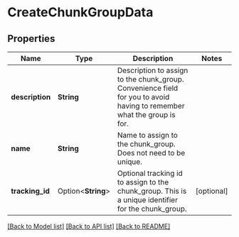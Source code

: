 # CreateChunkGroupData

## Properties

Name | Type | Description | Notes
------------ | ------------- | ------------- | -------------
**description** | **String** | Description to assign to the chunk_group. Convenience field for you to avoid having to remember what the group is for. | 
**name** | **String** | Name to assign to the chunk_group. Does not need to be unique. | 
**tracking_id** | Option<**String**> | Optional tracking id to assign to the chunk_group. This is a unique identifier for the chunk_group. | [optional]

[[Back to Model list]](../README.md#documentation-for-models) [[Back to API list]](../README.md#documentation-for-api-endpoints) [[Back to README]](../README.md)



